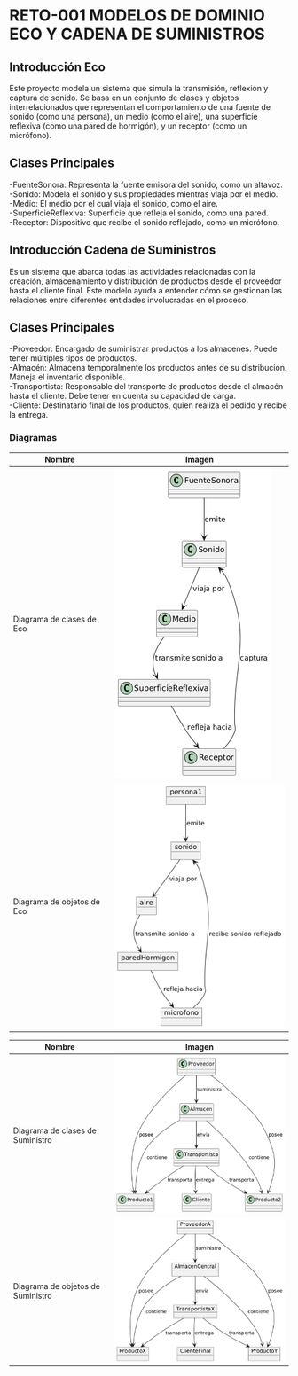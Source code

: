 # RETO-001 MODELOS DE DOMINIO ECO Y CADENA DE SUMINISTROS

## Introducción Eco
Este proyecto modela un sistema que simula la transmisión, reflexión y captura de sonido. Se basa en un conjunto de clases y objetos interrelacionados que representan el comportamiento de una fuente de sonido (como una persona), un medio (como el aire), una superficie reflexiva (como una pared de hormigón), y un receptor (como un micrófono).

## Clases Principales
  -FuenteSonora: Representa la fuente emisora del sonido, como un altavoz.  
  -Sonido: Modela el sonido y sus propiedades  mientras viaja por el medio.  
  -Medio: El medio por el cual viaja el sonido, como el aire.  
  -SuperficieReflexiva: Superficie que refleja el sonido, como una pared.  
  -Receptor: Dispositivo que recibe el sonido reflejado, como un micrófono.  

## Introducción Cadena de Suministros
Es un sistema que abarca todas las actividades relacionadas con la creación, almacenamiento y distribución de productos desde el proveedor hasta el cliente final. Este modelo ayuda a entender cómo se gestionan las relaciones entre diferentes entidades involucradas en el proceso.

## Clases Principales
  -Proveedor: Encargado de suministrar productos a los almacenes. Puede tener múltiples tipos de productos.  
  -Almacén: Almacena temporalmente los productos antes de su distribución. Maneja el inventario disponible.  
  -Transportista: Responsable del transporte de productos desde el almacén hasta el cliente. Debe tener en cuenta su capacidad de carga.  
  -Cliente: Destinatario final de los productos, quien realiza el pedido y recibe la entrega.  

### Diagramas

| Nombre                      | Imagen                                                         |
|-----------------------------|----------------------------------------------------------------|
| Diagrama de clases de Eco   | ![Diagrama de Clases Eco](/entregas/puenteDaniel/Reto-001/DiagramaClasesEco.png)             |
| Diagrama de objetos de Eco  | ![Diagrama de Objetos Eco](/entregas/puenteDaniel/Reto-001/DiagramaObjetosEco.png)           |


| Nombre                             | Imagen                                                                                  |
|------------------------------------|-----------------------------------------------------------------------------------------|
| Diagrama de clases de Suministro   | ![Diagrama de Clases Cadena](/entregas/puenteDaniel/Reto-001/DiagramaClasesCadenaSumistros.png)             |
| Diagrama de objetos de Suministro  | ![Diagrama de Objetos Cadena](/entregas/puenteDaniel/Reto-001/DiagramaObjetosCadenaSuministros.png)           |
